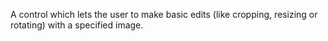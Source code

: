 A control which lets the user to make basic edits (like cropping, resizing or rotating) with a specified image.